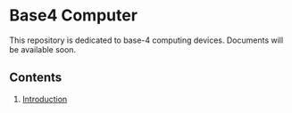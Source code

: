 # Base4 Computer 

This repository is dedicated to base-4 computing devices. Documents will be available soon. 

## Contents 

1. [Introduction](./docs/index.md)
